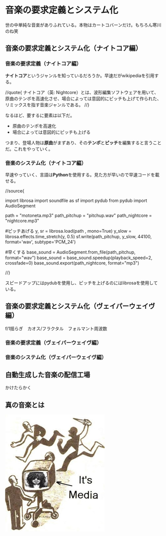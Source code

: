 # 音楽の要求定義とシステム化
世の中単純な音楽がありふれている。本物はカートコバーンだけ。もちろん寒川のね笑

## 音楽の要求定義とシステム化（ナイトコア編）

### 音楽の要求定義（ナイトコア編）
**ナイトコア**というジャンルを知っているだろうか。早速だがwikipediaを引用する。

//quote{
ナイトコア（英: Nightcore）とは、波形編集ソフトウェアを用いて、原曲のテンポを高速化させ、場合によっては意図的にピッチも上げて作られた、リミックスを指す音楽ジャンルである。
//}

なるほど、要するに要素は以下だ。

- 原曲のテンポを高速化
- 場合によっては意図的にピッチも上げる

つまり、登場人物は**原曲**がまずあり、その**テンポ**と**ピッチ**を編集すると言うことだ。これをやっていく。


### 音楽のシステム化（ナイトコア編）
早速やっていく、言語は**Python**を使用する。見た方が早いので早速コードを載せる。

//source{

import librosa
import soundfile as sf
import pydub
from pydub import AudioSegment

path = "motoneta.mp3"
path_pitchup = "pitchup.wav"
path_nightcore = "nightcore.mp3"

#ピッチあげる
y, sr   = librosa.load(path , mono=True)
y_slow  = librosa.effects.time_stretch(y, 0.5)
sf.write(path_pitchup, y_slow, 44100, format='wav', subtype='PCM_24')

#早くする
base_sound = AudioSegment.from_file(path_pitchup, format="wav")
base_sound = base_sound.speedup(playback_speed=2, crossfade=0)
base_sound.export(path_nightcore, format="mp3")

//}

スピードアップにはpydubを使用し、ピッチを上げるのにはlibrosaを使用している。



## 音楽の要求定義とシステム化（ヴェイパーウェイヴ編）
f/1揺らぎ　カオス/フラクタル　フォルマント周波数
### 音楽の要求定義（ヴェイパーウェイヴ編）

### 音楽のシステム化（ヴェイパーウェイヴ編）


## 自動生成した音楽の配信工場
かけたらかく

## 真の音楽とは

![真の音楽](images/chap-makeman-title/true_music.png?scale=5)